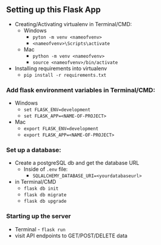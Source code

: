 ## Setting up this Flask App
- Creating/Activating virtualenv in Terminal/CMD:
    - Windows
        - `pyton -m venv <nameofvenv>`
        - `<nameofvenv>\Scripts\activate`
    - Mac
        - `python -m venv <nameofvenv>`
        - `source <nameofvenv>/bin/activate`
- Installing requirements into virtualenv
    - `pip install -r requirements.txt`

### Add flask environment variables in Terminal/CMD:
- Windows
    - `set FLASK_ENV=development`
    - `set FLASK_APP=<NAME-OF-PROJECT>`
- Mac
    - `export FLASK_ENV=development`
    - `export FLASK_APP=<NAME-OF-PROJECT>`


### Set up a database:
- Create a postgreSQL db and get the database URL
    - Inside of `.env` file:
        - `SQLALCHEMY_DATABASE_URI=<yourdatabaseurl>`
- in Terminal/CMD
    - `flask db init`
    - `flask db migrate`
    - `flask db upgrade`

### Starting up the server
- Terminal - `flask run`
- visit API endpoints to GET/POST/DELETE data
